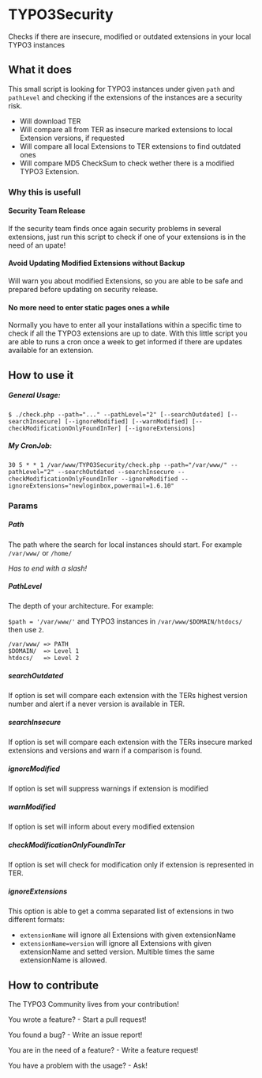 TYPO3Security
============

Checks if there are insecure, modified or outdated extensions in your local TYPO3 instances

What it does
------------

This small script is looking for TYPO3 instances under given `path` and `pathLevel` and checking if the extensions of the instances are a security risk.

* Will download TER
* Will compare all from TER as insecure marked extensions to local Extension versions, if requested
* Will compare all local Extensions to TER extensions to find outdated ones
* Will compare MD5 CheckSum to check wether there is a modified TYPO3 Extension.

### Why this is usefull

#### Security Team Release

If the security team finds once again security problems in several extensions, just run this script to check if one of your extensions is in the need of an upate!

#### Avoid Updating Modified Extensions without Backup

Will warn you about modified Extensions, so you are able to be safe and prepared before updating on security release.

#### No more need to enter static pages ones a while

Normally you have to enter all your installations within a specific time to check if all the TYPO3 extensions are up to date. With this little script you are able to runs a cron once a week to get informed if there are updates available for an extension.


How to use it
-------------

##### General Usage:

    $ ./check.php --path="..." --pathLevel="2" [--searchOutdated] [--searchInsecure] [--ignoreModified] [--warnModified] [--checkModificationOnlyFoundInTer] [--ignoreExtensions]

##### My CronJob:

    30 5 * * 1 /var/www/TYPO3Security/check.php --path="/var/www/" --pathLevel="2" --searchOutdated --searchInsecure --checkModificationOnlyFoundInTer --ignoreModified --ignoreExtensions="newloginbox,powermail=1.6.10"

### Params

##### Path

The path where the search for local instances should start. For example `/var/www/` or `/home/`

*Has to end with a slash!*

##### PathLevel

The depth of your architecture. For example:

`$path = '/var/www/'` and TYPO3 instances in `/var/www/$DOMAIN/htdocs/` then use `2`.

    /var/www/ => PATH
    $DOMAIN/  => Level 1
    htdocs/   => Level 2

##### searchOutdated

If option is set will compare each extension with the TERs highest version number and alert if a never version is available in TER.

##### searchInsecure

If option is set will compare each extension with the TERs insecure marked extensions and versions and warn if a comparison is found.

##### ignoreModified

If option is set will suppress warnings if extension is modified

##### warnModified

If option is set will inform about every modified extension

##### checkModificationOnlyFoundInTer

If option is set will check for modification only if extension is represented in TER.

##### ignoreExtensions

This option is able to get a comma separated list of extensions in two different formats:

* `extensionName` will ignore all Extensions with given extensionName
* `extensionName=version` will ignore all Extensions with given extensionName and setted version. Multible times the same extensionName is allowed.

How to contribute
-----------------
The TYPO3 Community lives from your contribution!

You wrote a feature? - Start a pull request!

You found a bug? - Write an issue report!

You are in the need of a feature? - Write a feature request!

You have a problem with the usage? - Ask!
